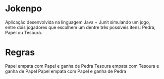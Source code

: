 # Jokenpo
Aplicação desenvolvida na linguagem Java + Junit simulando um jogo, entre dois jogadores que escolhem um dentre três possíveis itens: Pedra, Papel ou Tesoura.

# Regras
Papel empata com Papel e ganha de Pedra
Tesoura empata com Tesoura e ganha de Papel
Papel empata com Papel e ganha de Pedra

